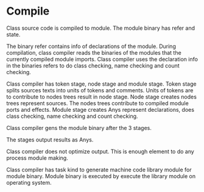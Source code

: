 # Compile

Class source code is compiled to module.
The module binary has refer and state.

The binary refer contains info of declarations of the module.
During compilation, class compiler reads the binaries of the modules that the currently compiled module imports.
Class compiler uses the declaration info in the binaries refers to do class checking, name checking and count checking.

Class compiler has token stage, node stage and module stage.
Token stage splits sources texts into units of tokens and comments.
Units of tokens are to contribute to nodes trees result in node stage.
Node stage creates nodes trees represent sources. The nodes trees contribute to compiled module ports and effects.
Module stage creates Anys represent declarations, does class checking, name checking and count checking.

Class compiler gens the module binary after the 3 stages.

The stages output results as Anys.

Class compiler does not optimize output.
This is enough element to do any process module making.

Class compiler has task kind to generate machine code library module
for module binary.
Module binary is executed by execute the library module on operating system.